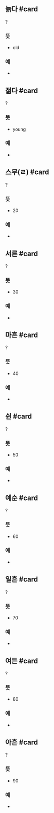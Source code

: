 ## 늙다 #card
?
### 뜻
- old
### 예
-
<!--SR:!2025-02-20,3,250-->

## 젊다 #card
?
### 뜻
- young
### 예
-

## 스무(ㄹ) #card
?
### 뜻
- 20
### 예
-
<!--SR:!2025-02-20,3,250-->

## 서른 #card
?
### 뜻
- 30
### 예
-

## 마흔 #card
?
### 뜻
- 40
### 예
-

## 쉰 #card
?
### 뜻
- 50
### 예
-

## 예순 #card
?
### 뜻
- 60
### 예
-
<!--SR:!2025-02-18,1,230-->

## 일흔 #card
?
### 뜻
- 70
### 예
-
<!--SR:!2025-02-20,3,250-->

## 여든 #card
?
### 뜻
- 80
### 예
-
<!--SR:!2025-02-20,3,250-->

## 아흔 #card
?
### 뜻
- 90
### 예
-
